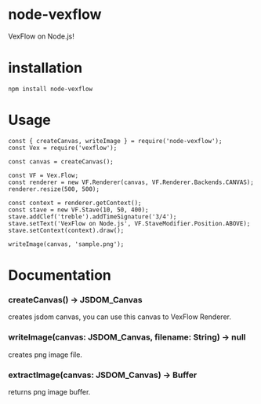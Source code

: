 # node-vexflow
VexFlow on Node.js!

# installation
```
npm install node-vexflow
```

# Usage
```
const { createCanvas, writeImage } = require('node-vexflow');
const Vex = require('vexflow');

const canvas = createCanvas();

const VF = Vex.Flow;
const renderer = new VF.Renderer(canvas, VF.Renderer.Backends.CANVAS);
renderer.resize(500, 500);

const context = renderer.getContext();
const stave = new VF.Stave(10, 50, 400);
stave.addClef('treble').addTimeSignature('3/4');
stave.setText('VexFlow on Node.js', VF.StaveModifier.Position.ABOVE);
stave.setContext(context).draw();

writeImage(canvas, 'sample.png');
```

# Documentation
### createCanvas() -> JSDOM_Canvas
creates jsdom canvas, you can use this canvas to VexFlow Renderer.

### writeImage(canvas: JSDOM_Canvas, filename: String) -> null
creates png image file.

### extractImage(canvas: JSDOM_Canvas) -> Buffer
returns png image buffer.

